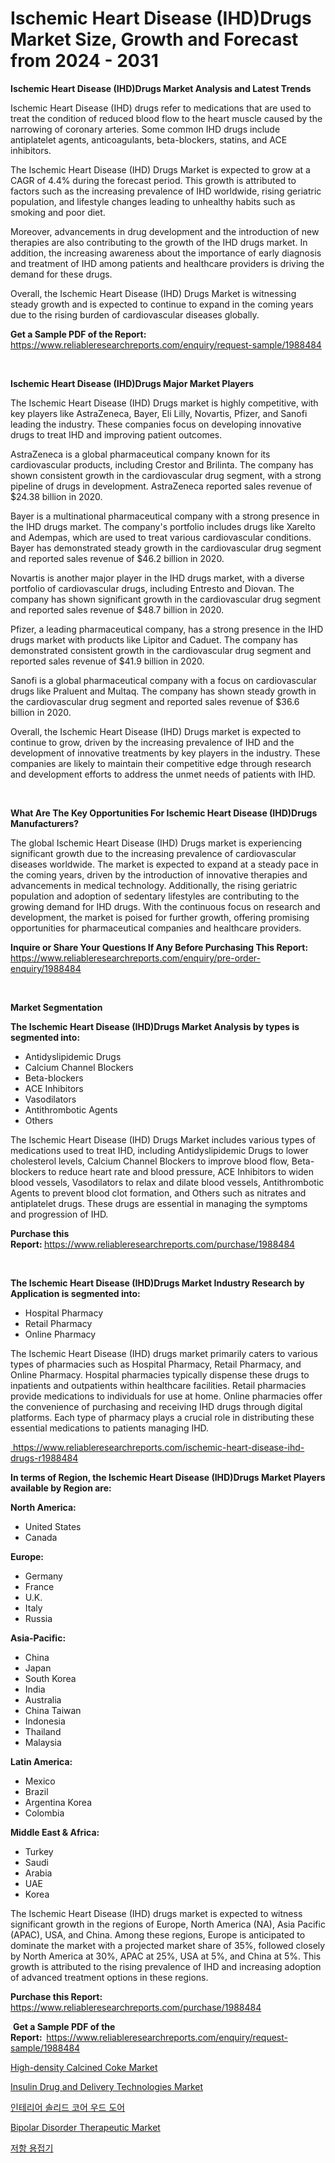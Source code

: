 <p><h1>Ischemic Heart Disease (IHD)Drugs Market Size, Growth and Forecast from 2024 - 2031</h1></p><p><strong>Ischemic Heart Disease (IHD)Drugs Market Analysis and Latest Trends</strong></p>
<p><p>Ischemic Heart Disease (IHD) drugs refer to medications that are used to treat the condition of reduced blood flow to the heart muscle caused by the narrowing of coronary arteries. Some common IHD drugs include antiplatelet agents, anticoagulants, beta-blockers, statins, and ACE inhibitors.</p><p>The Ischemic Heart Disease (IHD) Drugs Market is expected to grow at a CAGR of 4.4% during the forecast period. This growth is attributed to factors such as the increasing prevalence of IHD worldwide, rising geriatric population, and lifestyle changes leading to unhealthy habits such as smoking and poor diet.</p><p>Moreover, advancements in drug development and the introduction of new therapies are also contributing to the growth of the IHD drugs market. In addition, the increasing awareness about the importance of early diagnosis and treatment of IHD among patients and healthcare providers is driving the demand for these drugs.</p><p>Overall, the Ischemic Heart Disease (IHD) Drugs Market is witnessing steady growth and is expected to continue to expand in the coming years due to the rising burden of cardiovascular diseases globally.</p></p>
<p><strong>Get a Sample PDF of the Report:&nbsp;</strong> <a href="https://www.reliableresearchreports.com/enquiry/request-sample/1988484">https://www.reliableresearchreports.com/enquiry/request-sample/1988484</a></p>
<p>&nbsp;</p>
<p><strong>Ischemic Heart Disease (IHD)Drugs Major Market Players</strong></p>
<p><p>The Ischemic Heart Disease (IHD) Drugs market is highly competitive, with key players like AstraZeneca, Bayer, Eli Lilly, Novartis, Pfizer, and Sanofi leading the industry. These companies focus on developing innovative drugs to treat IHD and improving patient outcomes.</p><p>AstraZeneca is a global pharmaceutical company known for its cardiovascular products, including Crestor and Brilinta. The company has shown consistent growth in the cardiovascular drug segment, with a strong pipeline of drugs in development. AstraZeneca reported sales revenue of $24.38 billion in 2020.</p><p>Bayer is a multinational pharmaceutical company with a strong presence in the IHD drugs market. The company's portfolio includes drugs like Xarelto and Adempas, which are used to treat various cardiovascular conditions. Bayer has demonstrated steady growth in the cardiovascular drug segment and reported sales revenue of $46.2 billion in 2020.</p><p>Novartis is another major player in the IHD drugs market, with a diverse portfolio of cardiovascular drugs, including Entresto and Diovan. The company has shown significant growth in the cardiovascular drug segment and reported sales revenue of $48.7 billion in 2020.</p><p>Pfizer, a leading pharmaceutical company, has a strong presence in the IHD drugs market with products like Lipitor and Caduet. The company has demonstrated consistent growth in the cardiovascular drug segment and reported sales revenue of $41.9 billion in 2020.</p><p>Sanofi is a global pharmaceutical company with a focus on cardiovascular drugs like Praluent and Multaq. The company has shown steady growth in the cardiovascular drug segment and reported sales revenue of $36.6 billion in 2020.</p><p>Overall, the Ischemic Heart Disease (IHD) Drugs market is expected to continue to grow, driven by the increasing prevalence of IHD and the development of innovative treatments by key players in the industry. These companies are likely to maintain their competitive edge through research and development efforts to address the unmet needs of patients with IHD.</p></p>
<p>&nbsp;</p>
<p><strong>What Are The Key Opportunities For Ischemic Heart Disease (IHD)Drugs Manufacturers?</strong></p>
<p><p>The global Ischemic Heart Disease (IHD) Drugs market is experiencing significant growth due to the increasing prevalence of cardiovascular diseases worldwide. The market is expected to expand at a steady pace in the coming years, driven by the introduction of innovative therapies and advancements in medical technology. Additionally, the rising geriatric population and adoption of sedentary lifestyles are contributing to the growing demand for IHD drugs. With the continuous focus on research and development, the market is poised for further growth, offering promising opportunities for pharmaceutical companies and healthcare providers.</p></p>
<p><strong>Inquire or Share Your Questions If Any Before Purchasing This Report:</strong> <a href="https://www.reliableresearchreports.com/enquiry/pre-order-enquiry/1988484">https://www.reliableresearchreports.com/enquiry/pre-order-enquiry/1988484</a></p>
<p>&nbsp;</p>
<p><strong>Market Segmentation</strong></p>
<p><strong>The Ischemic Heart Disease (IHD)Drugs Market Analysis by types is segmented into:</strong></p>
<p><ul><li>Antidyslipidemic Drugs</li><li>Calcium Channel Blockers</li><li>Beta-blockers</li><li>ACE Inhibitors</li><li>Vasodilators</li><li>Antithrombotic Agents</li><li>Others</li></ul></p>
<p><p>The Ischemic Heart Disease (IHD) Drugs Market includes various types of medications used to treat IHD, including Antidyslipidemic Drugs to lower cholesterol levels, Calcium Channel Blockers to improve blood flow, Beta-blockers to reduce heart rate and blood pressure, ACE Inhibitors to widen blood vessels, Vasodilators to relax and dilate blood vessels, Antithrombotic Agents to prevent blood clot formation, and Others such as nitrates and antiplatelet drugs. These drugs are essential in managing the symptoms and progression of IHD.</p></p>
<p><strong>Purchase this Report:&nbsp;</strong><a href="https://www.reliableresearchreports.com/purchase/1988484">https://www.reliableresearchreports.com/purchase/1988484</a></p>
<p>&nbsp;</p>
<p><strong>The Ischemic Heart Disease (IHD)Drugs Market Industry Research by Application is segmented into:</strong></p>
<p><ul><li>Hospital Pharmacy</li><li>Retail Pharmacy</li><li>Online Pharmacy</li></ul></p>
<p><p>The Ischemic Heart Disease (IHD) drugs market primarily caters to various types of pharmacies such as Hospital Pharmacy, Retail Pharmacy, and Online Pharmacy. Hospital pharmacies typically dispense these drugs to inpatients and outpatients within healthcare facilities. Retail pharmacies provide medications to individuals for use at home. Online pharmacies offer the convenience of purchasing and receiving IHD drugs through digital platforms. Each type of pharmacy plays a crucial role in distributing these essential medications to patients managing IHD.</p></p>
<p><a href="https://www.reliableresearchreports.com/ischemic-heart-disease-ihd-drugs-r1988484">&nbsp;https://www.reliableresearchreports.com/ischemic-heart-disease-ihd-drugs-r1988484</a></p>
<p><strong>In terms of Region, the Ischemic Heart Disease (IHD)Drugs Market Players available by Region are:</strong></p>
<p>
    <p> <strong> North America: </strong>
        <ul>
            <li>United States</li>
            <li>Canada</li>
        </ul>
        </p> 
    <p> <strong> Europe: </strong>
        <ul>
            <li>Germany</li>
            <li>France</li>
            <li>U.K.</li>
            <li>Italy</li>
            <li>Russia</li>
        </ul>
        </p> 
    <p> <strong> Asia-Pacific: </strong>
        <ul>
            <li>China</li>
            <li>Japan</li>
            <li>South Korea</li>
            <li>India</li>
            <li>Australia</li>
            <li>China Taiwan</li>
            <li>Indonesia</li>
            <li>Thailand</li>
            <li>Malaysia</li>
        </ul>
        </p> 
    <p> <strong> Latin America: </strong>
        <ul>
            <li>Mexico</li>
            <li>Brazil</li>
            <li>Argentina Korea</li>
            <li>Colombia</li>
        </ul>
        </p> 
    <p> <strong> Middle East & Africa: </strong>
        <ul>
            <li>Turkey</li>
            <li>Saudi</li>
            <li>Arabia</li>
            <li>UAE</li>
            <li>Korea</li>
        </ul>
    </p>
    </p>
<p><p>The Ischemic Heart Disease (IHD) drugs market is expected to witness significant growth in the regions of Europe, North America (NA), Asia Pacific (APAC), USA, and China. Among these regions, Europe is anticipated to dominate the market with a projected market share of 35%, followed closely by North America at 30%, APAC at 25%, USA at 5%, and China at 5%. This growth is attributed to the rising prevalence of IHD and increasing adoption of advanced treatment options in these regions.</p></p>
<p><strong>Purchase this Report: </strong><a href="https://www.reliableresearchreports.com/purchase/1988484">https://www.reliableresearchreports.com/purchase/1988484</a></p>
<p>&nbsp;<strong>Get a Sample PDF of the Report:&nbsp;&nbsp;</strong><a href="https://www.reliableresearchreports.com/enquiry/request-sample/1988484">https://www.reliableresearchreports.com/enquiry/request-sample/1988484</a></p>
<p><strong></strong></p>
<p><p><a href="https://issuu.com/reportprime-2/docs/high-density-calcined-coke-market-size-2030.pptx">High-density Calcined Coke Market</a></p><p><a href="https://github.com/Sherrillcrooksxa8i18ucf2m/Market-Research-Report-List-2/blob/main/insulin-drug-and-delivery-technologies-market.md">Insulin Drug and Delivery Technologies Market</a></p><p><a href="https://github.com/RichardLueilwitz787/Market-Research-Report-List-1/blob/main/949677257850.md">인테리어 솔리드 코어 우드 도어</a></p><p><a href="https://github.com/derrinmiltonellis35gcl/Market-Research-Report-List-2/blob/main/bipolar-disorder-therapeutic-market.md">Bipolar Disorder Therapeutic Market</a></p><p><a href="https://github.com/fredrickeglers/Market-Research-Report-List-2/blob/main/405104457849.md">저항 용접기</a></p></p>